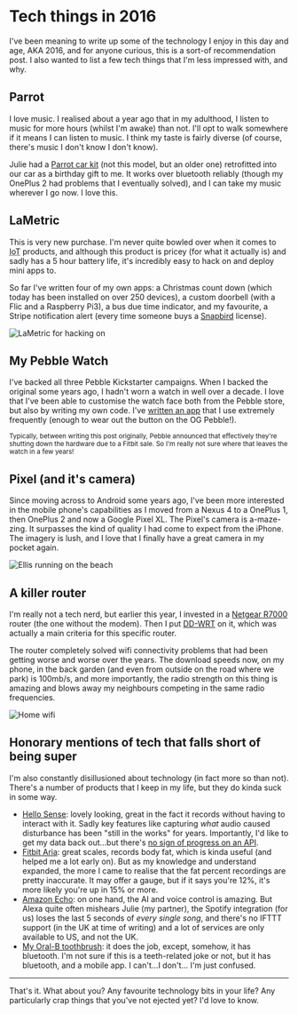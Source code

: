 # Tech things in 2016

I've been meaning to write up some of the technology I enjoy in this day and age, AKA 2016, and for anyone curious, this is a sort-of recommendation post. I also wanted to list a few tech things that I'm less impressed with, and why.

<!--more-->

## Parrot

I love music. I realised about a year ago that in my adulthood, I listen to music for more hours (whilst I'm awake) than not. I'll opt to walk somewhere if it means I can listen to music. I think my taste is fairly diverse (of course, there's music I don't know I don't know).

Julie had a [Parrot car kit](https://www.parrot.com/uk/car-kits/parrot-mki-9100#parrot-mki-9100) (not this model, but an older one) retrofitted into our car as a birthday gift to me. It works over bluetooth reliably (though my OnePlus 2 had problems that I eventually solved), and I can take my music wherever I go now. I love this.

## LaMetric


This is very new purchase. I'm never quite bowled over when it comes to <abbr title="Internet of Things">IoT</abbr> products, and although this product is pricey (for what it actually is) and sadly has a 5 hour battery life, it's incredibly easy to hack on and deploy mini apps to.

So far I've written four of my own apps: a Christmas count down (which today has been installed on over 250 devices), a custom doorbell (with a Flic and a Raspberry Pi3), a bus due time indicator, and my favourite, a Stripe notification alert (every time someone buys a [Snapbird](https://snapbird.org) license).

![LaMetric for hacking on](/images/doorbell.jpg)

## My Pebble Watch

I've backed all three Pebble Kickstarter campaigns. When I backed the original some years ago, I hadn't worn a watch in well over a decade. I love that I've been able to customise the watch face both from the Pebble store, but also by writing my own code. I've [written an app](http://remy.github.io/rest/) that I use extremely frequently (enough to wear out the button on the OG Pebble!).

<small>Typically, between writing this post originally, Pebble announced that effectively they're shutting down the hardware due to a Fitbit sale. So I'm really not sure where that leaves the watch in a few years!</small>

## Pixel (and it's camera)

Since moving across to Android some years ago, I've been more interested in the mobile phone's capabilities as I moved from a Nexus 4 to a OnePlus 1, then OnePlus 2 and now a Google Pixel XL. The Pixel's camera is a-maze-zing. It surpasses the kind of quality I had come to expect from the iPhone. The imagery is lush, and I love that I finally have a great camera in my pocket again.

![Ellis running on the beach](/images/ellis-on-beach.jpg)

## A killer router

I'm really not a tech nerd, but earlier this year, I invested in a [Netgear R7000](http://www.netgear.co.uk/home/products/networking/wifi-routers/R7000.aspx) router (the one without the modem). Then I put [DD-WRT](https://www.dd-wrt.com/site/) on it, which was actually a main criteria for this specific router.

The router completely solved wifi connectivity problems that had been getting worse and worse over the years. The download speeds now, on my phone, in the back garden (and even from outside on the road where we park) is 100mb/s, and more importantly, the radio strength on this thing is amazing and blows away my neighbours competing in the same radio frequencies.

![Home wifi](/images/wifi-at-home.jpg)

## Honorary mentions of tech that falls short of being super

I'm also constantly disillusioned about technology (in fact more so than not). There's a number of products that I keep in my life, but they do kinda suck in some way.

- [Hello Sense](https://hello.is/): lovely looking, great in the fact it records without having to interact with it. Sadly key features like capturing _what_ audio caused disturbance has been "still in the works" for years. Importantly, I'd like to get my data back out…but there's [no sign of progress on an API](https://twitter.com/rem/status/804827255717396481).
- [Fitbit Aria](https://www.fitbit.com/uk/aria): great scales, records body fat, which is kinda useful (and helped me a lot early on). But as my knowledge and understand expanded, the more I came to realise that the fat percent recordings are pretty inaccurate. It may offer a gauge, but if it says you're 12%, it's more likely you're up in 15% or more.
- [Amazon Echo](https://amazon.com/echo): on one hand, the AI and voice control is amazing. But Alexa quite often mishears Julie (my partner), the Spotify integration (for us) loses the last 5 seconds of *every single song*, and there's no IFTTT support (in the UK at time of writing) and a lot of services are only available to US, and not the UK.
- [My Oral-B toothbrush](https://www.oralb.co.uk/en-gb/products/electric-toothbrushes/smartseries-6000-crossaction-rechargeable-bluetooth): it does the job, except, somehow, it has bluetooth. I'm not sure if this is a teeth-related joke or not, but it has bluetooth, and a mobile app. I can't…I don't… I'm just confused.

---

That's it. What about you? Any favourite technology bits in your life? Any particularly crap things that you've not ejected yet? I'd love to know.
